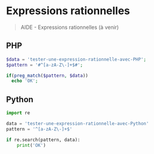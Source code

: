 # Expressions rationnelles

> AIDE - Expressions rationnelles (à venir)

## PHP

```php
$data = 'tester-une-expression-rationnelle-avec-PHP';
$pattern = '#^[a-zA-Z\-]+$#';

if(preg_match($pattern, $data))
  echo 'OK';
```

## Python

```python
import re

data = 'tester-une-expression-rationnelle-avec-Python'
pattern = '^[a-zA-Z\-]+$'

if re.search(pattern, data):
	print('OK')
```

